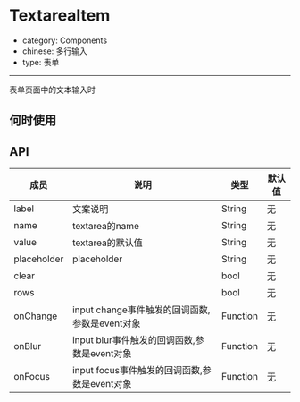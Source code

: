 # TextareaItem

- category: Components
- chinese: 多行输入
- type: 表单

---

表单页面中的文本输入时

## 何时使用



## API


| 成员        | 说明           | 类型               | 默认值       |
|------------|----------------|--------------------|--------------|
| label    | 文案说明        | String |   无  |
| name    | textarea的name        | String |   无  |
| value    | textarea的默认值        | String |   无  |
| placeholder      | placeholder        | String |   无  |
| clear      |         | bool |   无  |
| rows      |         | bool |   无  |
| onChange    | input change事件触发的回调函数,参数是event对象 | Function |   无  |
| onBlur     | input blur事件触发的回调函数,参数是event对象 | Function |   无  |
| onFocus    | input focus事件触发的回调函数,参数是event对象 | Function |   无  |
